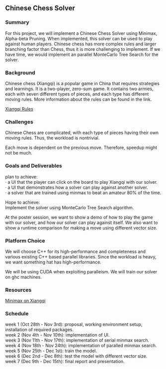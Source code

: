 ## Chinese Chess Solver
### Summary
For this project, we will implement a Chinese Chess Solver using Minimax, Alpha-beta Pruning. When implemented, this solver can be used to play against human players. Chinese chess has more complex rules and larger branching factor than Chess, thus it is more challenging to implement. If we have time, we would implement an parallel MonteCarlo Tree Search for the solver.

### Background
Chinese chess (Xiangqi) is a popular game in China that requires strategies and learnings. It is a two-player, zero-sum game.  It contains two armies, each with seven different types of pieces, and each type has different moving rules. More information about the rules can be found in the link.

[Xiangqi Rules](https://en.wikipedia.org/wiki/Xiangqi)

### Challenges
Chinese Chess are complicated, with each type of pieces having their own moving rules. Thus, the workload is nontrivial.

Each move is dependent on the previous move. Therefore, speedup might not be much.

### Goals and Deliverables

plan to achieve: <br />
· a UI that the player can click on the board to play Xiangqi with our solver. <br />
· a UI that demonstrates how a solver can play against another solver. <br />
· a solver that are trained using minmax to beat an amateur 80% of the time. <br />

Hope to achieve: <br />
Implement the solver using MonteCarlo Tree Search algorithm. <br />

At the poster session, we want to show a demo of how to play the game with our solver, and how our solver can play against itself. We also want to show a runtime comparison for making a move using different vector size.

### Platform Choice
We will choose C++ for its high-performance and completeness and various existing C++ based parallel libraries. Since the workload is heavy, we want something hat has high-performance.

We will be using CUDA when exploiting paralleism. We will train our solver on ghc machines.

### Resources
[Minimax on Xiangqi](http://stanford.edu/~dengl11/resource/doc/221-Report.pdf)

### Schedule
week 1 (Oct 28th - Nov 3rd): proposal, working environment setup, installation of required packages. <br />
week 2 (Nov 4th - Nov 10th): implementation of UI.<br />
week 3 (Nov 11th - Nov 17th): implementation of serial minmax search.<br />
week 4 (Nov 18th - Nov 24th): implementation of paralled minmax search.<br />
week 5 (Nov 25th - Dec 1st): train the model.<br />
week 6 (Dec 2nd - Dec 8th): test the model with different vector size.<br />
week 7 (Dec 9th - Dec 15th): final report and presentation.<br />
